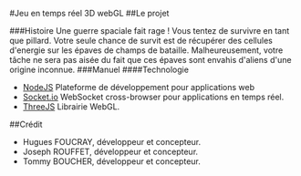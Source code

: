 #Jeu en temps réel 3D webGL
##Le projet

###Histoire
Une guerre spaciale fait rage ! Vous tentez de survivre en tant que pillard. Votre seule chance de survit est de récupérer des cellules d'energie sur les épaves de champs de bataille. Malheureusement, votre tâche ne sera pas aisée du fait que ces épaves sont envahis d'aliens d'une origine inconnue.
###Manuel
####Technologie
- [NodeJS](http://nodejs.org) Plateforme de développement pour applications web
- [Socket.io](http://socket.io) WebSocket cross-browser pour applications en temps réel.
- [ThreeJS](http://threejs.org) Librairie WebGL.

##Crédit
- Hugues FOUCRAY, développeur et concepteur.
- Joseph ROUFFET, développeur et concepteur.
- Tommy BOUCHER, développeur et concepteur.

